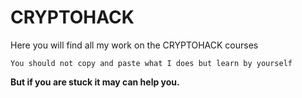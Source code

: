 # CRYPTOHACK
Here you will find all my work on the CRYPTOHACK courses

```You should not copy and paste what I does but learn by yourself```

**But if you are stuck it may can help you.**
